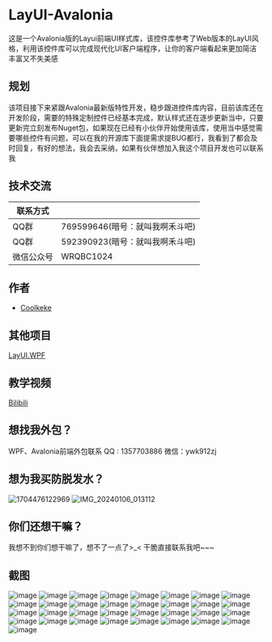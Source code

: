 
# LayUI-Avalonia

这是一个Avalonia版的Layui前端UI样式库，该控件库参考了Web版本的LayUI风格，利用该控件库可以完成现代化UI客户端程序，让你的客户端看起来更加简洁丰富又不失美感

## 规划

该项目接下来紧跟Avalonia最新版特性开发，稳步跟进控件库内容，目前该库还在开发阶段，需要的特殊定制控件已经基本完成，默认样式还在逐步更新当中，只要更新完立刻发布Nuget包，如果现在已经有小伙伴开始使用该库，使用当中感觉需要哪些控件有问题，可以在我的开源库下面提需求提BUG都行，我看到了都会及时回复，有好的想法，我会去采纳，如果有伙伴想加入我这个项目开发也可以联系我

## 技术交流

| 联系方式             |                                                                |
| ----------------- | ------------------------------------------------------------------ | 
| QQ群 |  769599646(暗号：就叫我啊禾斗吧)|
| QQ群 |  592390923(暗号：就叫我啊禾斗吧)| 
| 微信公众号 |  WRQBC1024| 

## 作者

- [Coolkeke](https://github.com/Coolkeke?tab=overview&from=2023-12-01&to=2023-12-31)
  
## 其他项目
[LayUI.WPF](https://github.com/Layui-WPF-Team/Layui-WPF)

## 教学视频
[Bilibili](https://space.bilibili.com/48808444) 

## 想找我外包？
WPF、Avalonia前端外包联系 QQ : 1357703886 微信：ywk912zj

## 想为我买防脱发水？
![1704476122969](https://github.com/Layui-WPF-Team/Layui-WPF/assets/37786276/3e169d64-1c3d-42d3-81b0-89895d664b15) ![IMG_20240106_013112](https://github.com/Layui-WPF-Team/Layui-WPF/assets/37786276/36a60904-207c-4120-b531-cb402f95f5bb)

## 你们还想干嘛？
我想不到你们想干嘛了，想不了一点了>_<  干脆直接联系我吧~~~ 

## 截图
![image](https://github.com/Coolkeke/LayUI-Avalonia/assets/37786276/dba90edc-64c8-4367-8aec-b5b35ba83cba)
![image](https://github.com/Coolkeke/LayUI-Avalonia/assets/37786276/4ffa0052-63e7-4917-8c01-ffdb5f79321e)
![image](https://github.com/Coolkeke/LayUI-Avalonia/assets/37786276/fcedc5e1-9a1d-458b-989d-dd349731617e)
![image](https://github.com/Coolkeke/LayUI-Avalonia/assets/37786276/856409a3-633d-4c9f-9c83-bfb44fedf3f7)
![image](https://github.com/Coolkeke/LayUI-Avalonia/assets/37786276/20574ced-9247-4b6a-8b62-eddb48f64332)
![image](https://github.com/Coolkeke/LayUI-Avalonia/assets/37786276/352ea5c4-eebb-43c6-b255-549ba7fe10f5)
![image](https://github.com/Coolkeke/LayUI-Avalonia/assets/37786276/689e52f1-d8ee-42f5-8c4c-e021c461a2b2)
![image](https://github.com/Coolkeke/LayUI-Avalonia/assets/37786276/9ddff338-1769-47f9-acb9-b53c73c0341d)
![image](https://github.com/Coolkeke/LayUI-Avalonia/assets/37786276/fd189232-6cef-4d31-b61e-627608572309)
![image](https://github.com/Coolkeke/LayUI-Avalonia/assets/37786276/53b5655a-625f-4e9e-9278-88da1d42f19b)
![image](https://github.com/Coolkeke/LayUI-Avalonia/assets/37786276/252ee244-0edd-468e-9983-94bfb9406cc0)
![image](https://github.com/Coolkeke/LayUI-Avalonia/assets/37786276/fdcd3757-1c6a-433d-982e-1f83389852f3)
![image](https://github.com/Coolkeke/LayUI-Avalonia/assets/37786276/69f401f9-a2c1-477d-8c39-48f794bcb740)
![image](https://github.com/Coolkeke/LayUI-Avalonia/assets/37786276/96962fe1-8dae-4bcc-b811-9b8c16c4b806)
![image](https://github.com/Coolkeke/LayUI-Avalonia/assets/37786276/476d692b-db36-40e4-9372-36121541a216)
![image](https://github.com/Coolkeke/LayUI-Avalonia/assets/37786276/b25ea383-6ae5-40b3-949a-0a1071efbc1b)
![image](https://github.com/Coolkeke/LayUI-Avalonia/assets/37786276/807c3c9e-3b46-455e-87d7-b621f63c55c7)
![image](https://github.com/Coolkeke/LayUI-Avalonia/assets/37786276/619dfebe-2730-4a8b-8884-54c11ae81d6c)
![image](https://github.com/Coolkeke/LayUI-Avalonia/assets/37786276/e154f240-34af-430d-9c96-ef411fbd1677)
![image](https://github.com/Coolkeke/LayUI-Avalonia/assets/37786276/9bf61e9e-6320-4810-b265-d7968358350d)
![image](https://github.com/Coolkeke/LayUI-Avalonia/assets/37786276/e45ace89-2f9c-4acb-bb55-8e6ad4aeb021)
![image](https://github.com/Coolkeke/LayUI-Avalonia/assets/37786276/61934a9d-b6b9-4860-9ba7-69ce1bb44dcc)
![image](https://github.com/Coolkeke/LayUI-Avalonia/assets/37786276/9adaec90-93d3-4b91-96cc-9cbc801091b2)
![image](https://github.com/Coolkeke/LayUI-Avalonia/assets/37786276/2b9f7369-6336-4581-a433-7a8c959ed25f)
![image](https://github.com/Coolkeke/LayUI-Avalonia/assets/37786276/646c820b-750f-4d3a-8d95-a25a710f91a8)
![image](https://github.com/Coolkeke/LayUI-Avalonia/assets/37786276/43853016-2909-43f5-880c-11e6d349ebca)
![image](https://github.com/Coolkeke/LayUI-Avalonia/assets/37786276/9e74d39f-ddb0-416d-8e4c-83f74dbbb6c2)
![image](https://github.com/Coolkeke/LayUI-Avalonia/assets/37786276/337f1fed-e311-47f2-b226-b17ebb7be9fd)
![image](https://github.com/Coolkeke/LayUI-Avalonia/assets/37786276/88ab72f9-a3a2-443e-ad93-52bbad2cf6c7)
![image](https://github.com/Coolkeke/LayUI-Avalonia/assets/37786276/96dd7503-39e8-4635-b303-e43d002bf3b4)
![image](https://github.com/Coolkeke/LayUI-Avalonia/assets/37786276/4b883aaf-9387-4cf5-b933-d52c0fe339fd)
![image](https://github.com/Coolkeke/LayUI-Avalonia/assets/37786276/09341429-44bf-448f-a011-071954ac435a)
![image](https://github.com/Coolkeke/LayUI-Avalonia/assets/37786276/a695adbb-e1e1-4beb-bd05-6b78577f681b)




